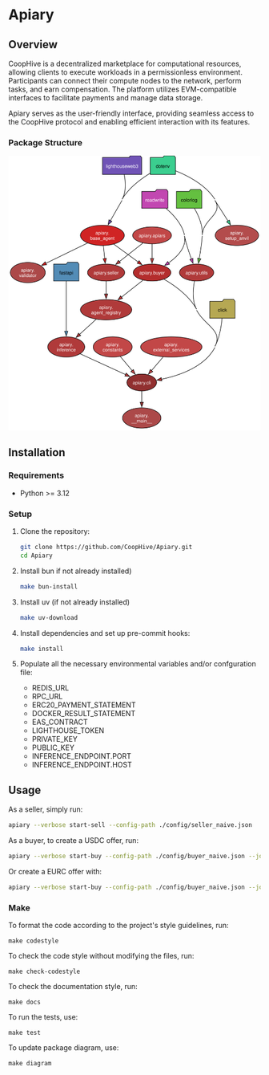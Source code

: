 # Apiary

## Overview

CoopHive is a decentralized marketplace for computational resources, allowing clients to execute workloads in a permissionless environment. Participants can connect their compute nodes to the network, perform tasks, and earn compensation. The platform utilizes EVM-compatible interfaces to facilitate payments and manage data storage.

Apiary serves as the user-friendly interface, providing seamless access to the CoopHive protocol and enabling efficient interaction with its features.

### Package Structure

![](./docs/img/apiary.svg)

## Installation

### Requirements

- Python >= 3.12

### Setup

1. Clone the repository:

   ```bash
   git clone https://github.com/CoopHive/Apiary.git
   cd Apiary
2. Install bun if not already installed)

    ```bash
    make bun-install
3. Install uv (if not already installed)

    ```bash
    make uv-download
4. Install dependencies and set up pre-commit hooks:

    ```bash
    make install
5. Populate all the necessary environmental variables and/or confguration file:
    - REDIS_URL
    - RPC_URL
    - ERC20_PAYMENT_STATEMENT
    - DOCKER_RESULT_STATEMENT
    - EAS_CONTRACT
    - LIGHTHOUSE_TOKEN
    - PRIVATE_KEY
    - PUBLIC_KEY
    - INFERENCE_ENDPOINT.PORT
    - INFERENCE_ENDPOINT.HOST

## Usage

As a seller, simply run:

```bash
apiary --verbose start-sell --config-path ./config/seller_naive.json
```

As a buyer, to create a USDC offer, run:

```bash
apiary --verbose start-buy --config-path ./config/buyer_naive.json --job-path ./jobs/cowsay.Dockerfile --price '["0x036CbD53842c5426634e7929541eC2318f3dCF7e", 1000]'
```
Or create a EURC offer with:

```bash
apiary --verbose start-buy --config-path ./config/buyer_naive.json --job-path ./jobs/cowsay.Dockerfile --price '["0x808456652fdb597867f38412077A9182bf77359F", 1000]'
```
### Make

To format the code according to the project's style guidelines, run:

    make codestyle
To check the code style without modifying the files, run:

    make check-codestyle
To check the documentation style, run:

    make docs

To run the tests, use:

    make test

To update package diagram, use:

    make diagram
